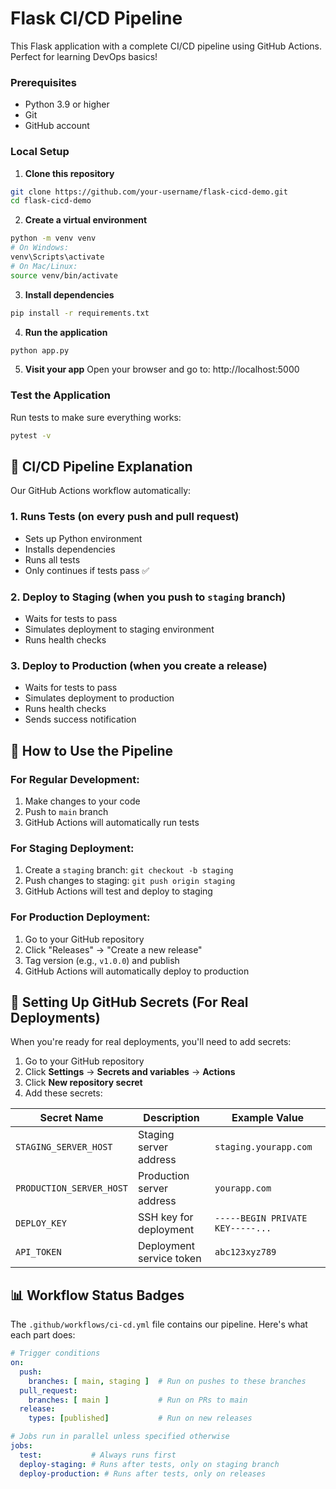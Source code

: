 # Flask CI/CD Pipeline 

This  Flask application with a complete CI/CD pipeline using GitHub Actions. Perfect for learning DevOps basics!



### Prerequisites
- Python 3.9 or higher
- Git
- GitHub account

### Local Setup

1. **Clone this repository**
```bash
git clone https://github.com/your-username/flask-cicd-demo.git
cd flask-cicd-demo
```

2. **Create a virtual environment**
```bash
python -m venv venv
# On Windows:
venv\Scripts\activate
# On Mac/Linux:
source venv/bin/activate
```

3. **Install dependencies**
```bash
pip install -r requirements.txt
```

4. **Run the application**
```bash
python app.py
```

5. **Visit your app**
Open your browser and go to: http://localhost:5000

### Test the Application

Run tests to make sure everything works:
```bash
pytest -v
```

## 🔄 CI/CD Pipeline Explanation

Our GitHub Actions workflow automatically:

### 1. **Runs Tests** (on every push and pull request)
- Sets up Python environment
- Installs dependencies
- Runs all tests
- Only continues if tests pass ✅

### 2. **Deploy to Staging** (when you push to `staging` branch)
- Waits for tests to pass
- Simulates deployment to staging environment
- Runs health checks

### 3. **Deploy to Production** (when you create a release)
- Waits for tests to pass
- Simulates deployment to production
- Runs health checks
- Sends success notification

## 🌟 How to Use the Pipeline

### For Regular Development:
1. Make changes to your code
2. Push to `main` branch
3. GitHub Actions will automatically run tests

### For Staging Deployment:
1. Create a `staging` branch: `git checkout -b staging`
2. Push changes to staging: `git push origin staging`
3. GitHub Actions will test and deploy to staging

### For Production Deployment:
1. Go to your GitHub repository
2. Click "Releases" → "Create a new release"
3. Tag version (e.g., `v1.0.0`) and publish
4. GitHub Actions will automatically deploy to production

## 🔧 Setting Up GitHub Secrets (For Real Deployments)

When you're ready for real deployments, you'll need to add secrets:

1. Go to your GitHub repository
2. Click **Settings** → **Secrets and variables** → **Actions**
3. Click **New repository secret**
4. Add these secrets:

| Secret Name | Description | Example Value |
|------------|-------------|---------------|
| `STAGING_SERVER_HOST` | Staging server address | `staging.yourapp.com` |
| `PRODUCTION_SERVER_HOST` | Production server address | `yourapp.com` |
| `DEPLOY_KEY` | SSH key for deployment | `-----BEGIN PRIVATE KEY-----...` |
| `API_TOKEN` | Deployment service token | `abc123xyz789` |

## 📊 Workflow Status Badges

The `.github/workflows/ci-cd.yml` file contains our pipeline. Here's what each part does:

```yaml
# Trigger conditions
on:
  push:
    branches: [ main, staging ]  # Run on pushes to these branches
  pull_request:
    branches: [ main ]           # Run on PRs to main
  release:
    types: [published]           # Run on new releases
```

```yaml
# Jobs run in parallel unless specified otherwise
jobs:
  test:           # Always runs first
  deploy-staging: # Runs after tests, only on staging branch
  deploy-production: # Runs after tests, only on releases
```


